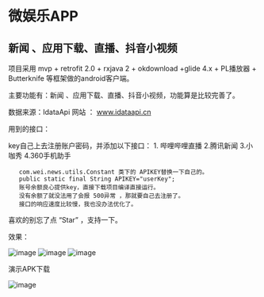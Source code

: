 
<h1>微娱乐APP</h1>
<h2>新闻 、应用下载、直播、抖音小视频</h2>

项目采用
  mvp + retrofit 2.0 + rxjava 2 + okdownload +glide 4.x + PL播放器 + Butterknife 等框架做的android客户端。




主要功能有：新闻 、应用下载、直播、抖音小视频，功能算是比较完善了。





数据来源：IdataApi  网站 ： www.idataapi.cn

用到的接口：

key自己上去注册账户密码，并添加以下接口：
                      1. 哔哩哔哩直播
                      2.腾讯新闻
                      3.小咖秀
                      4.360手机助手
                      
                      
                      
       com.wei.news.utils.Constant 类下的 APIKEY替换一下自己的。
       public static final String APIKEY="userKey";
       账号余额良心提供key，直接下载项目编译直接运行。
       没有余额了就没法用了会报 500异常 ，那就要自己去注册了。
       接口的响应速度比较慢，我也没办法优化了。
       

  喜欢的别忘了点 “Star” ，支持一下。
 
 效果：
 
 ![image](https://github.com/laiweifeng/WeMedia/blob/master/screenPicture/20181214_114146.gif)
 ![image](https://github.com/laiweifeng/WeMedia/blob/master/screenPicture/20181214_114313.gif)
 ![image](https://github.com/laiweifeng/WeMedia/blob/master/screenPicture/20181214_114330.gif)
 
 演示APK下载
 
 
  ![image](https://github.com/laiweifeng/WeMedia/blob/master/screenPicture/1550732033.png)

 
 

       
       



